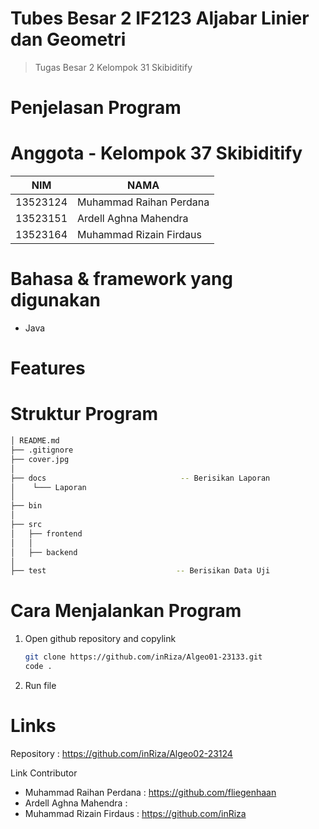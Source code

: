 # Tubes Besar 2 IF2123 Aljabar Linier dan Geometri
> Tugas Besar 2 Kelompok 31 Skibiditify

# Penjelasan Program

# Anggota - Kelompok 37 Skibiditify
| NIM  | NAMA |
| ------------- | ------------- |
| 13523124 | Muhammad Raihan Perdana  |
| 13523151 | Ardell Aghna Mahendra  |
| 13523164 | Muhammad Rizain Firdaus  |

# Bahasa & framework yang digunakan
- Java

# Features

# Struktur Program
```bash
│ README.md
├── .gitignore
├── cover.jpg
│
├── docs                              -- Berisikan Laporan 
│    └─── Laporan 
│
├── bin
│
├── src
│   ├── frontend
│   │
│   ├── backend
│
├── test                             -- Berisikan Data Uji

```
  
# Cara Menjalankan Program
1. Open github repository and copylink
   ```bash
   git clone https://github.com/inRiza/Algeo01-23133.git
   code .
   ```
2. Run file 


# Links
Repository : https://github.com/inRiza/Algeo02-23124

Link Contributor
- Muhammad Raihan Perdana : https://github.com/fliegenhaan
- Ardell Aghna Mahendra : 
- Muhammad Rizain Firdaus : https://github.com/inRiza
